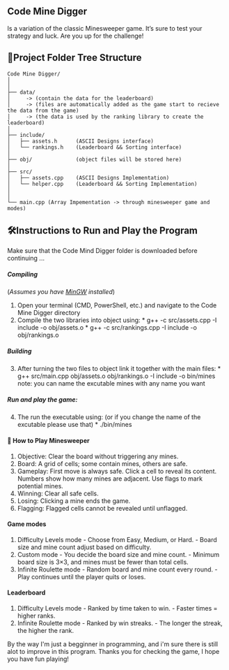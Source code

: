 ## Code Mine Digger  
Is a variation of the classic Minesweeper game.
It’s sure to test your strategy and luck.
Are you up for the challenge!

## 📁Project Folder Tree Structure
``````
Code Mine Digger/
│
│
├── data/ 
│     -> (contain the data for the leaderboard)
│     -> (files are automatically added as the game start to recieve the data from the game) 
│     -> (the data is used by the ranking library to create the leaderboard)
│
├── include/
│   ├── assets.h      (ASCII Designs interface) 
│   └── rankings.h    (Leaderboard && Sorting interface)
│
├── obj/              (object files will be stored here)
│
├── src/
│   ├── assets.cpp    (ASCII Designs Implementation)
│   └── helper.cpp    (Leaderboard && Sorting Implementation)
│
│
└── main.cpp (Array Impementation -> through minesweeper game and modes)
``````

## 🛠️Instructions to Run and Play the Program
Make sure that the Code Mind Digger folder is downloaded before continuing ...

##### Compiling  
(*Assumes you have [MinGW](https://sourceforge.net/projects/mingw/) installed*)
1. Open your terminal (CMD, PowerShell, etc.) and navigate to the Code Mine Digger directory
2. Compile the two libraries into object using:
       * g++ -c src/assets.cpp -I include -o obj/assets.o
       * g++ -c src/rankings.cpp -I include -o obj/rankings.o

##### Building
3. After turning the two files to object link it together with the main files:
       * g++ src/main.cpp obj/assets.o obj/rankings.o -I include -o bin/mines
       note: you can name the excutable mines with any name you want       

##### Run and play the game:
4. The run the executable using: (or if you change the name of the excutable please use that) 
       * ./bin/mines 

#### 🎯 How to Play Minesweeper
1. Objective: Clear the board without triggering any mines.
2. Board: A grid of cells; some contain mines, others are safe.
3. Gameplay:
    First move is always safe.
    Click a cell to reveal its content.
    Numbers show how many mines are adjacent.
    Use flags to mark potential mines.
4. Winning: Clear all safe cells.
5. Losing: Clicking a mine ends the game.
6. Flagging: Flagged cells cannot be revealed until unflagged.

#### Game modes
1. Difficulty Levels mode 
       - Choose from Easy, Medium, or Hard.
       - Board size and mine count adjust based on difficulty.
2. Custom mode 
       - You decide the board size and mine count.
       - Minimum board size is 3×3, and mines must be fewer than total cells.
3. Infinite Roulette mode 
       - Random board and mine count every round.
       - Play continues until the player quits or loses.
       
#### Leaderboard
1. Difficulty Levels mode
       - Ranked by time taken to win.
       - Faster times = higher ranks.
2. Infinite Roulette mode
       - Ranked by win streaks.
       - The longer the streak, the higher the rank.

By the way I'm just a begginner in programming, and i'm sure there is still alot to improve in this program.
Thanks you for checking the game, I hope you have fun playing!
